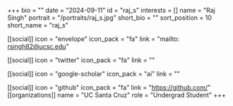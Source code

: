 +++
bio = "" 
date = "2024-09-11" 
id = "raj_s" 
interests = [] 
name = "Raj Singh" 
portrait = "/portraits/raj_s.jpg" 
short_bio = "" 
sort_position = 10
 short_name = "raj_s" 

[[social]] 
    icon = "envelope" 
    icon_pack = "fa" 
    link = "mailto: rsingh82@ucsc.edu"

 [[social]] 
    icon = "twitter" 
    icon_pack = "fa" 
    link = "" 

[[social]] 
    icon = "google-scholar" 
    icon_pack = "ai" 
    link = "" 

[[social]] 
    icon = "github" 
    icon_pack = "fa" 
    link = "https://github.com/" 
[[organizations]] 
     name = "UC Santa Cruz" 
      role = "Undergrad Student" 
+++